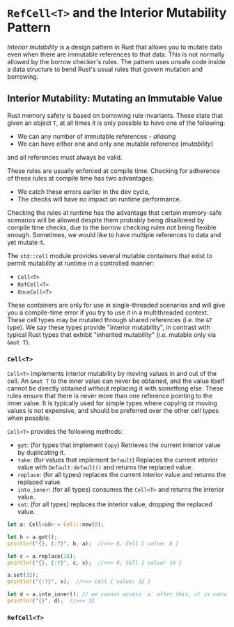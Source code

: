 # `RefCell<T>` and the Interior Mutability Pattern

*Interior mutability* is a design pattern in Rust that allows you to mutate data
even when there are immutable references to that data. This is not normally
allowed by the borrow checker's rules. The pattern uses unsafe code inside a
data structure to bend Rust's usual rules that govern mutation and borrowing.

## Interior Mutability: Mutating an Immutable Value

Rust memory safety is based on borrowing rule invariants. These state that given
an object `T`, at all times it is only possible to have one of the following:

*   We can any number of immutable references - *aliasing*
*   We can have either one and only one mutable reference (*mutability*)

and all references must always be valid.

These rules are usually enforced at compile time. Checking for adherence of
these rules at compile time has two advantages:

*   We catch these errors earlier in the dev cycle,
*   The checks will have no impact on runtime performance.

Checking the rules at runtime has the advantage that certain memory-safe
scenarios will be allowed despite them probably being disallowed by compile time
checks, due to the borrow checking rules not being flexible enough. Sometimes,
we would like to have multiple references to data and yet mutate it.

The `std::cell` module provides several mutable containers that exist to permit
mutability at runtime in a controlled manner:

*   `Cell<T>`
*   `RefCell<T>`
*   `OnceCell<T>`

These containers are only for use in single-threaded scenarios and will give you
a compile-time error if you try to use it in a multithreaded context. These cell
types may be mutated through shared references (i.e. the `&T` type). We say
these types provide "interior mutability", in contrast with typical Rust types
that exhibit "inherited mutability" (i.e. mutable only via `&mut T`).

### `Cell<T>`

`Cell<T>` implements interior mutability by moving values in and out of the
cell. An `&mut T` to the inner value can never be obtained, and the value itself
cannot be directly obtained without replacing it with something else. These
rules ensure that there is never more than one reference pointing to the inner
value. It is typically used for simple types where copying or moving values is
not expensive, and should be preferred over the other cell types when possible.

`Cell<T>` provides the following methods:

*   `get`: (for types that implement `Copy`) Retrieves the current interior
    value by duplicating it.
*   `take`: (for values that implement `Default`) Replaces the current interior
    value with `Default:default()` and returns the replaced value.
*   `replace`: (for all types) replaces the current interior value and returns
    the replaced value.
*   `into_inner`: (for all types) consumes the `Cell<T>` and returns the
    interior value.
*   `set`: (for all types) replaces the interior value, dropping the replaced
    value.

```rust
let a: Cell<u8> = Cell::new(8);

let b = a.get();
println!("{}, {:?}", b, a);  //>>> 8, Cell { value: 8 }

let c = a.replace(16);
println!("{}, {:?}", c, x);  //>>> 8, Cell { value: 16 }

a.set(32);
println!("{:?}", x);  //>>> Cell { value: 32 }

let d = a.into_inner(); // we cannot access `a` after this, it is consumed.
println!("{}", d);  //>>> 32
```

### `RefCell<T>`

